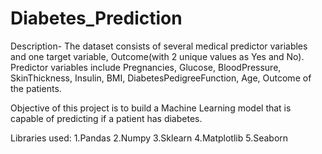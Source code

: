 # Diabetes_Prediction
Description- The dataset consists of several medical predictor variables and one target variable, Outcome(with 2 unique values as Yes and No). Predictor variables include Pregnancies, Glucose, BloodPressure, SkinThickness, Insulin, BMI, DiabetesPedigreeFunction, Age, Outcome of the patients. 

Objective of this project is to build a Machine Learning model that is capable of predicting if a patient has diabetes.

Libraries used:
1.Pandas
2.Numpy
3.Sklearn
4.Matplotlib
5.Seaborn
